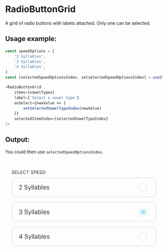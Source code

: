 # RadioButtonGrid

A grid of radio buttons with labels attached. Only one can be selected.

## Usage example:

```typescript jsx
const speedOptions = [
    '2 Syllables',
    '3 Syllables',
    '4 Syllables',
]
const [selectedSpeedOptionsIndex, setselectedSpeedOptionsIndex] = useState(0)
```
    
```typescript jsx
<RadioButtonGrid
    items={vowelTypes}
    label={'Select a vowel type'}
    onSelect={newValue => {
        setSelectedVowelTypeIndex(newValue)
    }}
    selectedItemIndex={selectedVowelTypeIndex}
/>
```

## Output:

You could then use `selectedSpeedOptionsIndex`.

![Example of RadioButtonGrid](rbg_example.png)